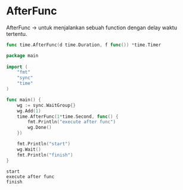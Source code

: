 # AfterFunc

AfterFunc -> untuk menjalankan sebuah function dengan delay waktu tertentu.

```go
func time.AfterFunc(d time.Duration, f func()) *time.Timer
```

```go
package main
 
import (
    "fmt"
    "sync"
    "time"
)

func main() {
    wg := sync.WaitGroup{}
    wg.Add(1)
    time.AfterFunc(1*time.Second, func() {
        fmt.Println("execute after func")
        wg.Done()
    })

    fmt.Println("start")
    wg.Wait()
    fmt.Println("finish")
}
```

```
start
execute after func
finish
```
